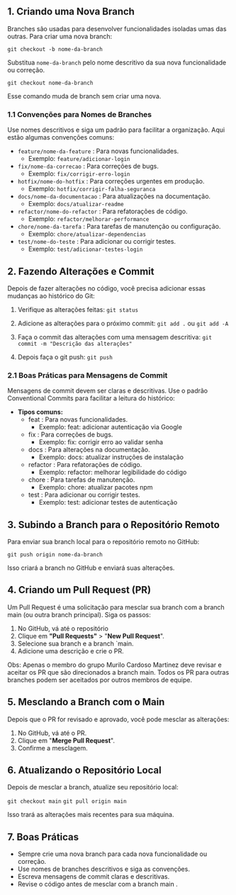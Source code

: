 
## 1. Criando uma Nova Branch
 
Branches são usadas para desenvolver funcionalidades isoladas umas das outras. Para criar uma nova branch:

`git checkout -b nome-da-branch`

Substitua `nome-da-branch` pelo nome descritivo da sua nova funcionalidade ou correção.

`git checkout nome-da-branch` 

Esse comando muda de branch sem criar uma nova.


### 1.1 Convenções para Nomes de Branches

Use nomes descritivos e siga um padrão para facilitar a organização. Aqui estão algumas convenções comuns:

- `feature/nome-da-feature` : Para novas funcionalidades.
	- Exemplo: `feature/adicionar-login`
- `fix/nome-da-correcao` : Para correções de bugs.
	- Exemplo: `fix/corrigir-erro-login`
- `hotfix/nome-do-hotfix` : Para correções urgentes em produção.
	- Exemplo: `hotfix/corrigir-falha-seguranca`
- `docs/nome-da-documentacao` : Para atualizações na documentação.
	- Exemplo: `docs/atualizar-readme`
- `refactor/nome-do-refactor` : Para refatorações de código.
	- Exemplo: `refactor/melhorar-performance`
- `chore/nome-da-tarefa` : Para tarefas de manutenção ou configuração.
	- Exemplo: `chore/atualizar-dependencias`
- `test/nome-do-teste` : Para adicionar ou corrigir testes.
	- Exemplo: `test/adicionar-testes-login`


## 2. Fazendo Alterações e Commit

Depois de fazer alterações no código, você precisa adicionar essas mudanças ao histórico do Git:

1. Verifique as alterações feitas: 
	`git status`

2. Adicione as alterações para o próximo commit: 
	`git add .` ou  `git add -A`

3. Faça o commit das alterações com uma mensagem descritiva: 
	`git commit -m "Descrição das alterações"`

4. Depois faça o git push: 
	`git push`


### 2.1 Boas Práticas para Mensagens de Commit

Mensagens de commit devem ser claras e descritivas. Use o padrão Conventional Commits para facilitar a leitura do histórico:

- **Tipos comuns:**
	- feat : Para novas funcionalidades.
		- Exemplo: feat: adicionar autenticação via Google 
	- fix : Para correções de bugs. 
		- Exemplo: fix: corrigir erro ao validar senha 
	- docs : Para alterações na documentação. 
		- Exemplo: docs: atualizar instruções de instalação 
	- refactor : Para refatorações de código. 
		- Exemplo: refactor: melhorar legibilidade do código 
	- chore : Para tarefas de manutenção. 
		- Exemplo: chore: atualizar pacotes npm 
	- test : Para adicionar ou corrigir testes. 
		- Exemplo: test: adicionar testes de autenticação

## 3. Subindo a Branch para o Repositório Remoto

Para enviar sua branch local para o repositório remoto no GitHub: 

`git push origin nome-da-branch` 

Isso criará a branch no GitHub e enviará suas alterações.

## 4. Criando um Pull Request (PR)

Um Pull Request é uma solicitação para mesclar sua branch com a branch main (ou outra branch principal). Siga os passos:

1. No GitHub, vá até o repositório
2. Clique em **"Pull Requests"** > "**New Pull Request**". 
3. Selecione sua branch e a branch `main. 
4. Adicione uma descrição e crie o PR.

Obs: Apenas o membro do grupo Murilo Cardoso Martinez deve revisar e aceitar os PR que são direcionados a branch main. Todos os PR para outras branches podem ser aceitados por outros membros de equipe.

## 5. Mesclando a Branch com o Main

Depois que o PR for revisado e aprovado, você pode mesclar as alterações:

1. No GitHub, vá até o PR. 
2. Clique em "**Merge Pull Request**". 
3. Confirme a mesclagem.

## 6. Atualizando o Repositório Local

Depois de mesclar a branch, atualize seu repositório local:

`git checkout main`
`git pull origin main`

Isso trará as alterações mais recentes para sua máquina.

## 7. Boas Práticas

- Sempre crie uma nova branch para cada nova funcionalidade ou correção.
- Use nomes de branches descritivos e siga as convenções. 
- Escreva mensagens de commit claras e descritivas. 
- Revise o código antes de mesclar com a branch main .
